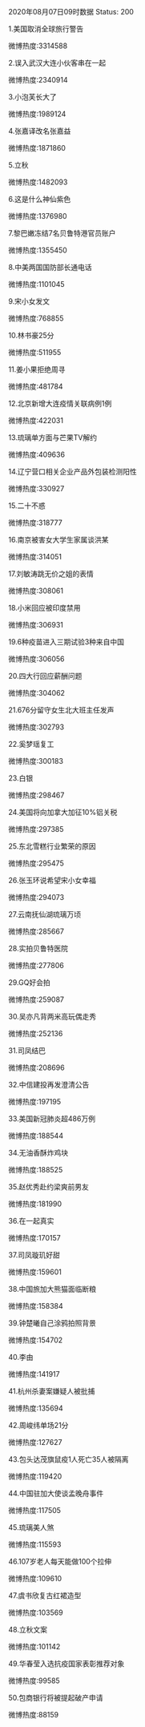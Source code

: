 2020年08月07日09时数据
Status: 200

1.美国取消全球旅行警告

微博热度:3314588

2.误入武汉大连小伙客串在一起

微博热度:2340914

3.小泡芙长大了

微博热度:1989124

4.张嘉译改名张嘉益

微博热度:1871860

5.立秋

微博热度:1482093

6.这是什么神仙紫色

微博热度:1376980

7.黎巴嫩冻结7名贝鲁特港官员账户

微博热度:1355450

8.中美两国国防部长通电话

微博热度:1101045

9.宋小女发文

微博热度:768855

10.林书豪25分

微博热度:511955

11.姜小果拒绝周寻

微博热度:481784

12.北京新增大连疫情关联病例1例

微博热度:422031

13.琉璃单方面与芒果TV解约

微博热度:409636

14.辽宁营口相关企业产品外包装检测阳性

微博热度:330927

15.二十不惑

微博热度:318777

16.南京被害女大学生家属谈洪某

微博热度:314051

17.刘敏涛跳无价之姐的表情

微博热度:308061

18.小米回应被印度禁用

微博热度:306931

19.6种疫苗进入三期试验3种来自中国

微博热度:306056

20.四大行回应薪酬问题

微博热度:304062

21.676分留守女生北大班主任发声

微博热度:302793

22.奚梦瑶复工

微博热度:300183

23.白银

微博热度:298467

24.美国将向加拿大加征10%铝关税

微博热度:297385

25.东北雪糕行业繁荣的原因

微博热度:295475

26.张玉环说希望宋小女幸福

微博热度:294073

27.云南抚仙湖琉璃万顷

微博热度:285667

28.实拍贝鲁特医院

微博热度:277806

29.GQ好会拍

微博热度:259087

30.吴亦凡背两米高玩偶走秀

微博热度:252136

31.司凤结巴

微博热度:208696

32.中信建投再发澄清公告

微博热度:197195

33.美国新冠肺炎超486万例

微博热度:188544

34.无油香酥炸鸡块

微博热度:188525

35.赵优秀赴约梁爽前男友

微博热度:181990

36.在一起真实

微博热度:170157

37.司凤璇玑好甜

微博热度:159601

38.中国旅加大熊猫面临断粮

微博热度:158384

39.钟楚曦自己涂鸦拍照背景

微博热度:154702

40.李由

微博热度:141917

41.杭州杀妻案嫌疑人被批捕

微博热度:135694

42.周峻纬单场21分

微博热度:127627

43.包头达茂旗鼠疫1人死亡35人被隔离

微博热度:119420

44.中国驻加大使谈孟晚舟事件

微博热度:117505

45.琉璃美人煞

微博热度:115593

46.107岁老人每天能做100个拉伸

微博热度:109610

47.虞书欣复古红裙造型

微博热度:103569

48.立秋文案

微博热度:101142

49.华春莹入选抗疫国家表彰推荐对象

微博热度:99585

50.包商银行将被提起破产申请

微博热度:88159

